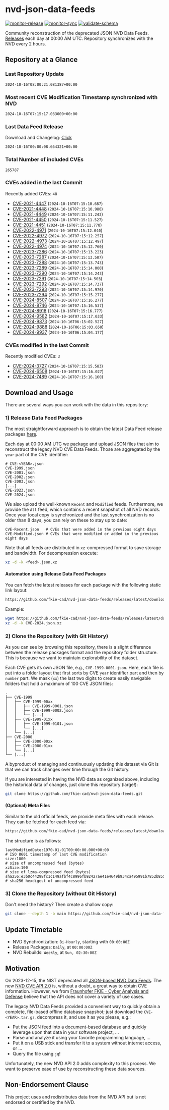 # nvd-json-data-feeds

[![monitor-release](https://github.com/fkie-cad/nvd-json-data-feeds/actions/workflows/monitor_release.yml/badge.svg)](https://github.com/fkie-cad/nvd-json-data-feeds/actions/workflows/monitor_release.yml)
[![monitor-sync](https://github.com/fkie-cad/nvd-json-data-feeds/actions/workflows/monitor_sync.yml/badge.svg)](https://github.com/fkie-cad/nvd-json-data-feeds/actions/workflows/monitor_sync.yml)
[![validate-schema](https://github.com/fkie-cad/nvd-json-data-feeds/actions/workflows/validate_schema.yml/badge.svg)](https://github.com/fkie-cad/nvd-json-data-feeds/actions/workflows/validate_schema.yml)

Community reconstruction of the deprecated JSON NVD Data Feeds.
[Releases](https://github.com/fkie-cad/nvd-json-data-feeds/releases/latest) each day at 00:00 AM UTC.
Repository synchronizes with the NVD every 2 hours.

## Repository at a Glance

### Last Repository Update

```plain
2024-10-16T08:00:21.081387+00:00
```

### Most recent CVE Modification Timestamp synchronized with NVD

```plain
2024-10-16T07:15:17.033000+00:00
```

### Last Data Feed Release

Download and Changelog: [Click](https://github.com/fkie-cad/nvd-json-data-feeds/releases/latest)

```plain
2024-10-16T00:00:08.664321+00:00
```

### Total Number of included CVEs

```plain
265787
```

### CVEs added in the last Commit

Recently added CVEs: `48`

- [CVE-2021-4447](CVE-2021/CVE-2021-44xx/CVE-2021-4447.json) (`2024-10-16T07:15:10.687`)
- [CVE-2021-4448](CVE-2021/CVE-2021-44xx/CVE-2021-4448.json) (`2024-10-16T07:15:10.980`)
- [CVE-2021-4449](CVE-2021/CVE-2021-44xx/CVE-2021-4449.json) (`2024-10-16T07:15:11.243`)
- [CVE-2021-4450](CVE-2021/CVE-2021-44xx/CVE-2021-4450.json) (`2024-10-16T07:15:11.527`)
- [CVE-2021-4451](CVE-2021/CVE-2021-44xx/CVE-2021-4451.json) (`2024-10-16T07:15:11.770`)
- [CVE-2022-4971](CVE-2022/CVE-2022-49xx/CVE-2022-4971.json) (`2024-10-16T07:15:12.040`)
- [CVE-2022-4972](CVE-2022/CVE-2022-49xx/CVE-2022-4972.json) (`2024-10-16T07:15:12.257`)
- [CVE-2022-4973](CVE-2022/CVE-2022-49xx/CVE-2022-4973.json) (`2024-10-16T07:15:12.497`)
- [CVE-2022-4974](CVE-2022/CVE-2022-49xx/CVE-2022-4974.json) (`2024-10-16T07:15:12.760`)
- [CVE-2023-7286](CVE-2023/CVE-2023-72xx/CVE-2023-7286.json) (`2024-10-16T07:15:13.223`)
- [CVE-2023-7287](CVE-2023/CVE-2023-72xx/CVE-2023-7287.json) (`2024-10-16T07:15:13.507`)
- [CVE-2023-7288](CVE-2023/CVE-2023-72xx/CVE-2023-7288.json) (`2024-10-16T07:15:13.743`)
- [CVE-2023-7289](CVE-2023/CVE-2023-72xx/CVE-2023-7289.json) (`2024-10-16T07:15:14.000`)
- [CVE-2023-7290](CVE-2023/CVE-2023-72xx/CVE-2023-7290.json) (`2024-10-16T07:15:14.243`)
- [CVE-2023-7291](CVE-2023/CVE-2023-72xx/CVE-2023-7291.json) (`2024-10-16T07:15:14.503`)
- [CVE-2023-7292](CVE-2023/CVE-2023-72xx/CVE-2023-7292.json) (`2024-10-16T07:15:14.737`)
- [CVE-2023-7293](CVE-2023/CVE-2023-72xx/CVE-2023-7293.json) (`2024-10-16T07:15:14.970`)
- [CVE-2023-7294](CVE-2023/CVE-2023-72xx/CVE-2023-7294.json) (`2024-10-16T07:15:15.277`)
- [CVE-2024-8507](CVE-2024/CVE-2024-85xx/CVE-2024-8507.json) (`2024-10-16T07:15:16.277`)
- [CVE-2024-8746](CVE-2024/CVE-2024-87xx/CVE-2024-8746.json) (`2024-10-16T07:15:16.537`)
- [CVE-2024-8918](CVE-2024/CVE-2024-89xx/CVE-2024-8918.json) (`2024-10-16T07:15:16.777`)
- [CVE-2024-9582](CVE-2024/CVE-2024-95xx/CVE-2024-9582.json) (`2024-10-16T07:15:17.033`)
- [CVE-2024-9873](CVE-2024/CVE-2024-98xx/CVE-2024-9873.json) (`2024-10-16T06:15:02.527`)
- [CVE-2024-9888](CVE-2024/CVE-2024-98xx/CVE-2024-9888.json) (`2024-10-16T06:15:03.650`)
- [CVE-2024-9937](CVE-2024/CVE-2024-99xx/CVE-2024-9937.json) (`2024-10-16T06:15:04.177`)


### CVEs modified in the last Commit

Recently modified CVEs: `3`

- [CVE-2024-3727](CVE-2024/CVE-2024-37xx/CVE-2024-3727.json) (`2024-10-16T07:15:15.583`)
- [CVE-2024-6508](CVE-2024/CVE-2024-65xx/CVE-2024-6508.json) (`2024-10-16T07:15:16.027`)
- [CVE-2024-7489](CVE-2024/CVE-2024-74xx/CVE-2024-7489.json) (`2024-10-16T07:15:16.160`)


## Download and Usage

There are several ways you can work with the data in this repository:

### 1) Release Data Feed Packages

The most straightforward approach is to obtain the latest Data Feed release packages [here](https://github.com/fkie-cad/nvd-json-data-feeds/releases/latest).

Each day at 00:00 AM UTC we package and upload JSON files that aim to reconstruct the legacy NVD CVE Data Feeds.
Those are aggregated by the `year` part of the CVE identifier:

```
# CVE-<YEAR>.json
CVE-1999.json
CVE-2001.json
CVE-2002.json
CVE-2003.json
[...]
CVE-2023.json
CVE-2024.json
```

We also upload the well-known `Recent` and `Modified` feeds.
Furthermore, we provide the `All` feed, which contains a recent snapshot of all NVD records.
Once your local copy is synchronized and the last synchronization is no older than 8 days, you can rely on these to stay up to date:

```plain
CVE-Recent.json   # CVEs that were added in the previous eight days
CVE-Modified.json # CVEs that were modified or added in the previous eight days
```

Note that all feeds are distributed in `xz`-compressed format to save storage and bandwidth.
For decompression execute:

```sh
xz -d -k <feed>.json.xz
```

#### Automation using Release Data Feed Packages

You can fetch the latest releases for each package with the following static link layout:

```sh
https://github.com/fkie-cad/nvd-json-data-feeds/releases/latest/download/CVE-<YEAR>.json.xz
```

Example:

```sh
wget https://github.com/fkie-cad/nvd-json-data-feeds/releases/latest/download/CVE-2024.json.xz
xz -d -k CVE-2024.json.xz
```

### 2) Clone the Repository (with Git History)

As you can see by browsing this repository, there is a slight difference between the release packages format and the repository folder structure.
This is because we want to maintain explorability of the dataset.

Each CVE gets its own JSON file, e.g., `CVE-1999-0001.json`.
Here, each file is put into a folder layout that first sorts by CVE `year` identifier part and then by `number` part.
We mask (`xx`) the last two digits to create easily navigable folders that hold a maximum of 100 CVE JSON files:

```plain
.
├── CVE-1999
│   ├── CVE-1999-00xx
│   │   ├── CVE-1999-0001.json
│   │   ├── CVE-1999-0002.json
│   │   └── [...]
│   ├── CVE-1999-01xx
│   │   ├── CVE-1999-0101.json
│   │   └── [...]
│   └── [...]
├── CVE-2000
│   ├── CVE-2000-00xx
│   ├── CVE-2000-01xx
│   └── [...]
└── [...]
```

A byproduct of managing and continuously updating this dataset via Git is that we can track changes over time through the Git history.

If you are interested in having the NVD data as organized above, including the historical data of changes, just clone this repository (large!):

```sh
git clone https://github.com/fkie-cad/nvd-json-data-feeds.git
```

#### (Optional) Meta Files

Similar to the old official feeds, we provide meta files with each release. They can be fetched for each feed via:

```sh
https://github.com/fkie-cad/nvd-json-data-feeds/releases/latest/download/CVE-<YEAR>.meta
```

The structure is as follows:

```plain
lastModifiedDate:1970-01-01T00:00:00.000+00:00                          # ISO 8601 timestamp of last CVE modification
size:1000                                                               # size of uncompressed feed (bytes)
xzSize:100                                                              # size of lzma-compressed feed (bytes)
sha256:e3b0c44298fc1c149afbf4c8996fb92427ae41e4649b934ca495991b7852b855 # sha256 hexdigest of uncompressed feed
```

### 3) Clone the Repository (without Git History)

Don't need the history? Then create a shallow copy:

```sh
git clone --depth 1 -b main https://github.com/fkie-cad/nvd-json-data-feeds.git
```


## Update Timetable

* NVD Synchronization: `Bi-Hourly`, starting with `00:00:00Z`
* Release Packages: `Daily`, at `00:00:00Z`
* NVD Rebuilds: `Weekly`, at `Sun, 02:30:00Z`


## Motivation

On 2023-12-15, the NIST deprecated all [JSON-based NVD Data Feeds](https://nvd.nist.gov/vuln/data-feeds#divRetirementBanner-1).
The new [NVD CVE API 2.0](https://nvd.nist.gov/developers/vulnerabilities) is, without a doubt, a great way to obtain CVE information.
However, we from [Fraunhofer FKIE - Cyber Analysis and Defense](https://www.fkie.fraunhofer.de/en/departments/cad.html) believe that the API does not cover a variety of use cases.

The legacy NVD Data Feeds provided a convenient way to quickly obtain a complete, file-based offline database snapshot; just download the `CVE-<YEAR>.tar.gz`, decompress it, and use it as you please, e.g.:

- Put the JSON feed into a document-based database and quickly leverage upon that data in your software project, ...
- Parse and analyze it using your favorite programming language, ...
- Put it on a USB stick and transfer it to a system without internet access, or ...
- Query the file using `jq`!

Unfortunately, the new NVD API 2.0 adds complexity to this process.
We want to preserve ease of use by reconstructing these data sources.

## Non-Endorsement Clause

This project uses and redistributes data from the NVD API but is not endorsed or certified by the NVD.